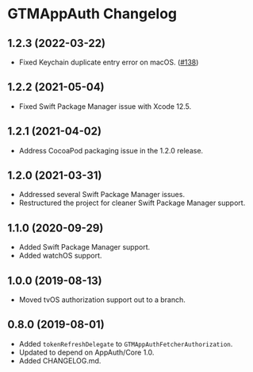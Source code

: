 # GTMAppAuth Changelog

## 1.2.3 (2022-03-22)

* Fixed Keychain duplicate entry error on macOS. ([#138](https://github.com/google/GTMAppAuth/pull/138))

## 1.2.2 (2021-05-04)

* Fixed Swift Package Manager issue with Xcode 12.5.

## 1.2.1 (2021-04-02)

* Address CocoaPod packaging issue in the 1.2.0 release.

## 1.2.0 (2021-03-31)

* Addressed several Swift Package Manager issues.
* Restructured the project for cleaner Swift Package Manager support.

## 1.1.0 (2020-09-29)

* Added Swift Package Manager support.
* Added watchOS support.

## 1.0.0 (2019-08-13)

* Moved tvOS authorization support out to a branch.

## 0.8.0 (2019-08-01)

* Added `tokenRefreshDelegate` to `GTMAppAuthFetcherAuthorization`.
* Updated to depend on AppAuth/Core 1.0.
* Added CHANGELOG.md.
